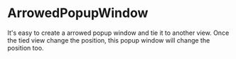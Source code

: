 # ArrowedPopupWindow
It's easy to create a arrowed popup window and tie it to another view.
Once the tied view change the position, this popup window will change the position too.

